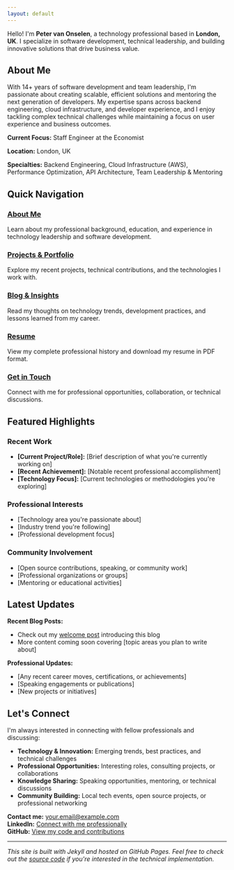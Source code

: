 ```yaml
---
layout: default
---
```


Hello! I'm **Peter van Onselen**, a technology professional based in **London, UK**. I specialize in software development, technical leadership, and building innovative solutions that drive business value.

## About Me

With 14+ years of software development and team leadership, I'm passionate about creating scalable, efficient solutions and mentoring the next generation of developers. My expertise spans across backend engineering, cloud infrastructure, and developer experience, and I enjoy tackling complex technical challenges while maintaining a focus on user experience and business outcomes.

**Current Focus:** Staff Engineer at the Economist 

**Location:** London, UK  

**Specialties:** Backend Engineering, Cloud Infrastructure (AWS), Performance Optimization, API Architecture, Team Leadership & Mentoring

## Quick Navigation

<div class="projects-grid">
  <div class="project-item">
    <h3><a href="/about/">About Me</a></h3>
    <p>Learn about my professional background, education, and experience in technology leadership and software development.</p>
  </div>
  
  <div class="project-item">
    <h3><a href="/projects/">Projects & Portfolio</a></h3>
    <p>Explore my recent projects, technical contributions, and the technologies I work with.</p>
  </div>
  
  <div class="project-item">
    <h3><a href="/blog/">Blog & Insights</a></h3>
    <p>Read my thoughts on technology trends, development practices, and lessons learned from my career.</p>
  </div>
  
  <div class="project-item">
    <h3><a href="/resume/">Resume</a></h3>
    <p>View my complete professional history and download my resume in PDF format.</p>
  </div>
  
  <div class="project-item">
    <h3><a href="/contact/">Get in Touch</a></h3>
    <p>Connect with me for professional opportunities, collaboration, or technical discussions.</p>
  </div>
</div>

## Featured Highlights

### Recent Work
- **[Current Project/Role]:** [Brief description of what you're currently working on]
- **[Recent Achievement]:** [Notable recent professional accomplishment]
- **[Technology Focus]:** [Current technologies or methodologies you're exploring]

### Professional Interests
- [Technology area you're passionate about]
- [Industry trend you're following]
- [Professional development focus]

### Community Involvement
- [Open source contributions, speaking, or community work]
- [Professional organizations or groups]
- [Mentoring or educational activities]

## Latest Updates

**Recent Blog Posts:**
- Check out my [welcome post](/2025/08/01/welcome/) introducing this blog
- More content coming soon covering [topic areas you plan to write about]

**Professional Updates:**
- [Any recent career moves, certifications, or achievements]
- [Speaking engagements or publications]
- [New projects or initiatives]

## Let's Connect

I'm always interested in connecting with fellow professionals and discussing:

- **Technology & Innovation:** Emerging trends, best practices, and technical challenges
- **Professional Opportunities:** Interesting roles, consulting projects, or collaborations
- **Knowledge Sharing:** Speaking opportunities, mentoring, or technical discussions
- **Community Building:** Local tech events, open source projects, or professional networking

**Contact me:** [your.email@example.com](mailto:your.email@example.com)  
**LinkedIn:** [Connect with me professionally](https://linkedin.com/in/peter-van-onselen-a46b1b2b)  
**GitHub:** [View my code and contributions](https://github.com/vanonselenp)

---

*This site is built with Jekyll and hosted on GitHub Pages. Feel free to check out the [source code](https://github.com/vanonselenp/vanonselenp.github.io) if you're interested in the technical implementation.*

